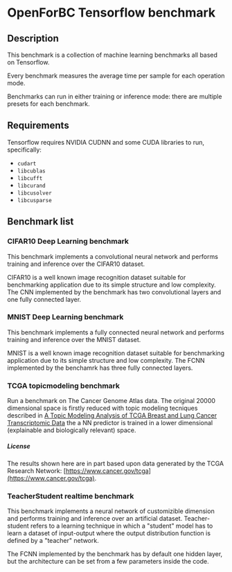 # OpenForBC Tensorflow benchmark

## Description

This benchmark is a collection of machine learning benchmarks all based on
Tensorflow.

Every benchmark measures the average time per sample for each operation mode.

Benchmarks can run in either training or inference mode: there are multiple
presets for each benchmark.

## Requirements

Tensorflow requires NVIDIA CUDNN and some CUDA libraries to run, specifically:

- `cudart`
- `libcublas`
- `libcufft`
- `libcurand`
- `libcusolver`
- `libcusparse`
  
## Benchmark list

### CIFAR10 Deep Learning benchmark

This benchmark implements a convolutional neural network and performs training
and inference over the CIFAR10 dataset.

CIFAR10 is a well known image recognition dataset suitable for benchmarking
application due to its simple structure and low complexity. The CNN implemented
by the benchmark has two convolutional layers and one fully connected layer.

### MNIST Deep Learning benchmark

This benchmark implements a fully connected neural network and performs training
and inference over the MNIST dataset.

MNIST is a well known image recognition dataset suitable for benchmarking
application due to its simple structure and low complexity. The FCNN implemented
by the benchamrk has three fully connected layers.

### TCGA topicmodeling benchmark

Run a benchmark on The Cancer Genome Atlas data. The original 20000 dimensional
space is firstly reduced with topic modeling tecniques described in [A Topic
Modeling Analysis of TCGA Breast and Lung Cancer Transcriptomic
Data](https://doi.org/10.3390/cancers12123799) the a NN predictor is trained in
a lower dimensional (explainable and biologically relevant) space.

##### License

The results shown here are in part based upon data generated by the TCGA
Research Network: [https://www.cancer.gov/tcga](https://www.cancer.gov/tcga).

### TeacherStudent realtime benchmark

This benchmark implements a neural network of customizible dimension and
performs training and inference over an artificial dataset. Teacher-student
refers to a learning technique in which a "student" model has to learn a dataset
of input-output where the output distribution function is defined by a "teacher"
network.

The FCNN implemented by the benchmark has by default one hidden layer, but the
architecture can be set from a few parameters inside the code.